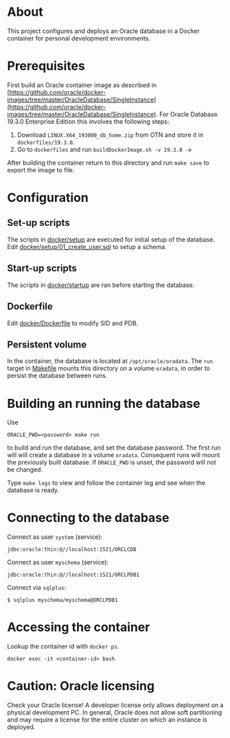 # About

This project configures and deploys an Oracle database in a Docker container for personal development environments.

# Prerequisites

First build an Oracle container image as described in [https://github.com/oracle/docker-images/tree/master/OracleDatabase/SingleInstance](https://github.com/oracle/docker-images/tree/master/OracleDatabase/SingleInstance).
For Oracle Database 19.3.0 Enterprise Edition this involves the following steps:

1. Download `LINUX.X64_193000_db_home.zip` from OTN and store it in `dockerfiles/19.3.0`.
2. Go to `dockerfiles` and run `buildDockerImage.sh -v 19.3.0 -e`

After building the container return to this directory and run `make save` to export the image to file.

# Configuration

## Set-up scripts

The scripts in [docker/setup](docker/setup) are executed for initial setup of the database.
Edit [docker/setup/01\_create\_user.sql](docker/setup/01_create_user.sql) to setup a schema.

## Start-up scripts

The scripts in [docker/startup](docker/startup) are ran before starting the database.

## Dockerfile

Edit [docker/Dockerfile](docker/Dockerfile) to modify SID and PDB.

## Persistent volume

In the container, the database is located at `/opt/oracle/oradata`. The `run`
target in [Makefile](Makefile) mounts this directory on a volume `oradata`, in
order to persist the database between runs.

# Building an running the database

Use

    ORACLE_PWD=<password> make run
    
to build and run the database, and set the database password.  The first run
will will create a database in a volume `oradata`. Consequent runs will mount
the previously built database. If `ORACLE_PWD` is unset, the password will
not be changed.

Type `make logs` to view and follow the container log and see when the database is ready.

# Connecting to the database

Connect as user `system` (service):

	jdbc:oracle:thin:@//localhost:1521/ORCLCDB

Connect as user `myschema` (service):

	jdbc:oracle:thin:@//localhost:1521/ORCLPDB1
	
Connect via `sqlplus`:

    $ sqlplus myschema/myschema@ORCLPDB1

# Accessing the container

Lookup the container id with `docker ps`.

    docker exec -it <container-id> bash

# Caution: Oracle licensing

Check your Oracle license! A developer license only allows deployment on a
physical development PC.  In general, Oracle does not allow soft partitioning
and may require a license for the entire cluster on which an instance is deployed.

